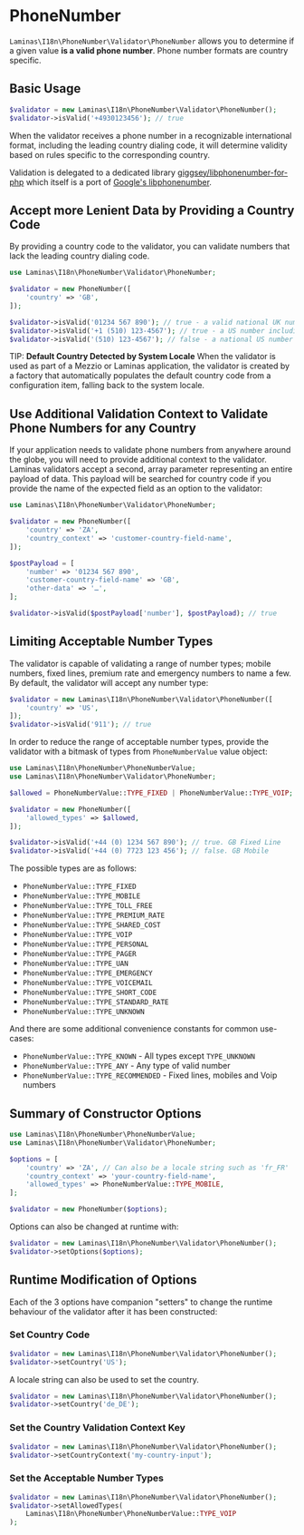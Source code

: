 # PhoneNumber

`Laminas\I18n\PhoneNumber\Validator\PhoneNumber` allows you to determine if a given value **is a valid phone number**.
Phone number formats are country specific.

## Basic Usage

```php
$validator = new Laminas\I18n\PhoneNumber\Validator\PhoneNumber();
$validator->isValid('+4930123456'); // true
```

When the validator receives a phone number in a recognizable international format, including the leading country dialing code, it will determine validity based on rules specific to the corresponding country.

Validation is delegated to a dedicated library [giggsey/libphonenumber-for-php](https://github.com/giggsey/libphonenumber-for-php) which itself is a port of [Google's libphonenumber](https://github.com/google/libphonenumber).

## Accept more Lenient Data by Providing a Country Code

By providing a country code to the validator, you can validate numbers that lack the leading country dialing code.

```php
use Laminas\I18n\PhoneNumber\Validator\PhoneNumber;

$validator = new PhoneNumber([
    'country' => 'GB',
]);

$validator->isValid('01234 567 890'); // true - a valid national UK number
$validator->isValid('+1 (510) 123-4567'); // true - a US number including a dialing code
$validator->isValid('(510) 123-4567'); // false - a national US number that is invalid for 'GB'
```

TIP: **Default Country Detected by System Locale**
When the validator is used as part of a Mezzio or Laminas application, the validator is created by a factory that automatically populates the default country code from a configuration item, falling back to the system locale.

## Use Additional Validation Context to Validate Phone Numbers for any Country

If your application needs to validate phone numbers from anywhere around the globe, you will need to provide additional context to the validator. Laminas validators accept a second, array parameter representing an entire payload of data. This payload will be searched for country code if you provide the name of the expected field as an option to the validator:

```php
use Laminas\I18n\PhoneNumber\Validator\PhoneNumber;

$validator = new PhoneNumber([
    'country' => 'ZA',
    'country_context' => 'customer-country-field-name',
]);

$postPayload = [
    'number' => '01234 567 890',
    'customer-country-field-name' => 'GB',
    'other-data' => '…',
];

$validator->isValid($postPayload['number'], $postPayload); // true
```

## Limiting Acceptable Number Types

The validator is capable of validating a range of number types; mobile numbers, fixed lines, premium rate and emergency numbers to name a few.
By default, the validator will accept any number type:

```php
$validator = new Laminas\I18n\PhoneNumber\Validator\PhoneNumber([
    'country' => 'US',
]);
$validator->isValid('911'); // true
```

In order to reduce the range of acceptable number types, provide the validator with a bitmask of types from `PhoneNumberValue` value object:

```php
use Laminas\I18n\PhoneNumber\PhoneNumberValue;
use Laminas\I18n\PhoneNumber\Validator\PhoneNumber;

$allowed = PhoneNumberValue::TYPE_FIXED | PhoneNumberValue::TYPE_VOIP;

$validator = new PhoneNumber([
    'allowed_types' => $allowed,
]);

$validator->isValid('+44 (0) 1234 567 890'); // true. GB Fixed Line
$validator->isValid('+44 (0) 7723 123 456'); // false. GB Mobile
```

The possible types are as follows:

- `PhoneNumberValue::TYPE_FIXED`
- `PhoneNumberValue::TYPE_MOBILE`
- `PhoneNumberValue::TYPE_TOLL_FREE`
- `PhoneNumberValue::TYPE_PREMIUM_RATE`
- `PhoneNumberValue::TYPE_SHARED_COST`
- `PhoneNumberValue::TYPE_VOIP`
- `PhoneNumberValue::TYPE_PERSONAL`
- `PhoneNumberValue::TYPE_PAGER`
- `PhoneNumberValue::TYPE_UAN`
- `PhoneNumberValue::TYPE_EMERGENCY`
- `PhoneNumberValue::TYPE_VOICEMAIL`
- `PhoneNumberValue::TYPE_SHORT_CODE`
- `PhoneNumberValue::TYPE_STANDARD_RATE`
- `PhoneNumberValue::TYPE_UNKNOWN`

And there are some additional convenience constants for common use-cases:

- `PhoneNumberValue::TYPE_KNOWN` - All types except `TYPE_UNKNOWN`
- `PhoneNumberValue::TYPE_ANY` - Any type of valid number
- `PhoneNumberValue::TYPE_RECOMMENDED` - Fixed lines, mobiles and Voip numbers

## Summary of Constructor Options

```php
use Laminas\I18n\PhoneNumber\PhoneNumberValue;
use Laminas\I18n\PhoneNumber\Validator\PhoneNumber;

$options = [
    'country' => 'ZA', // Can also be a locale string such as 'fr_FR'
    'country_context' => 'your-country-field-name',
    'allowed_types' => PhoneNumberValue::TYPE_MOBILE,
];

$validator = new PhoneNumber($options);
```

Options can also be changed at runtime with:

```php
$validator = new Laminas\I18n\PhoneNumber\Validator\PhoneNumber();
$validator->setOptions($options);
```

## Runtime Modification of Options

Each of the 3 options have companion "setters" to change the runtime behaviour of the validator after it has been constructed:

### Set Country Code

```php
$validator = new Laminas\I18n\PhoneNumber\Validator\PhoneNumber();
$validator->setCountry('US');
```

A locale string can also be used to set the country.

```php
$validator = new Laminas\I18n\PhoneNumber\Validator\PhoneNumber();
$validator->setCountry('de_DE');
```

### Set the Country Validation Context Key

```php
$validator = new Laminas\I18n\PhoneNumber\Validator\PhoneNumber();
$validator->setCountryContext('my-country-input');
```

### Set the Acceptable Number Types

```php
$validator = new Laminas\I18n\PhoneNumber\Validator\PhoneNumber();
$validator->setAllowedTypes(
    Laminas\I18n\PhoneNumber\PhoneNumberValue::TYPE_VOIP
);
```
